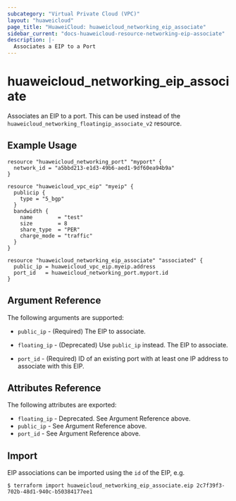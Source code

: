 ```yaml
---
subcategory: "Virtual Private Cloud (VPC)"
layout: "huaweicloud"
page_title: "HuaweiCloud: huaweicloud_networking_eip_associate"
sidebar_current: "docs-huaweicloud-resource-networking-eip-associate"
description: |-
  Associates a EIP to a Port
---
```


# huaweicloud\_networking\_eip\_associate

Associates an EIP to a port. This can be used instead of the
`huaweicloud_networking_floatingip_associate_v2` resource.

## Example Usage

```hcl
resource "huaweicloud_networking_port" "myport" {
  network_id = "a5bbd213-e1d3-49b6-aed1-9df60ea94b9a"
}

resource "huaweicloud_vpc_eip" "myeip" {
  publicip {
    type = "5_bgp"
  }
  bandwidth {
    name        = "test"
    size        = 8
    share_type  = "PER"
    charge_mode = "traffic"
  }
}

resource "huaweicloud_networking_eip_associate" "associated" {
  public_ip = huaweicloud_vpc_eip.myeip.address
  port_id   = huaweicloud_networking_port.myport.id
}
```

## Argument Reference

The following arguments are supported:

* `public_ip` - (Required) The EIP to associate.

* `floating_ip` - (Deprecated) Use `public_ip` instead. The EIP to associate.

* `port_id` - (Required) ID of an existing port with at least one IP address to
    associate with this EIP.

## Attributes Reference

The following attributes are exported:

* `floating_ip` - Deprecated. See Argument Reference above.
* `public_ip` - See Argument Reference above.
* `port_id` - See Argument Reference above.

## Import

EIP associations can be imported using the `id` of the EIP, e.g.

```
$ terraform import huaweicloud_networking_eip_associate.eip 2c7f39f3-702b-48d1-940c-b50384177ee1
```
